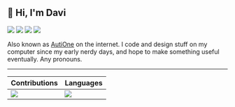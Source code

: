 ## 👋 Hi, I'm Davi
<a href="https://discord.com/users/226484318959173632" target="_blank"><img src="https://img.shields.io/static/v1?label=Discord&message=AutiOne%234827&color=5865f2&style=for-the-badge&logo=discord&logoColor=white" /></a>
<a href="https://matrix.to/#/@autione:envs.net" target="_blank"><img src="https://img.shields.io/static/v1?label=Matrix&message=%40autione%3Aenvs.net&color=000000&style=for-the-badge&logo=matrix&logoColor=white" /></a>
<a href="https://matrix.to/#/@autione:vern.cc" target="_blank"><img src="https://img.shields.io/static/v1?label=Matrix&message=%40autione%3Avern.cc&color=000000&style=for-the-badge&logo=matrix&logoColor=white" /></a>
<a href="https://twitter.com/AutiOne_" target="_blank"><img src="https://img.shields.io/static/v1?label=Twitter&message=%40AutiOne_&color=1da1f2&style=for-the-badge&logo=twitter&logoColor=white" /></a>

Also known as [AutiOne](https://auti.one) on the internet. I code and design stuff on my computer since my early nerdy days, and hope to make something useful eventually. Any pronouns.

---

<table>
  <thead>
    <th>Contributions</th>
    <th>Languages</th>
  </thead>
  <tbody>
    <td>
      <picture>
        <source 
          srcset="https://github-readme-stats.vercel.app/api?username=autione&count_private=true&show_icons=true&theme=dark"
          media="(prefers-color-scheme: dark)"
        />
        <source
          srcset="https://github-readme-stats.vercel.app/api?username=autione&count_private=true&show_icons=true"
          media="(prefers-color-scheme: light), (prefers-color-scheme: no-preference)"
        />
        <img src="https://github-readme-stats.vercel.app/api?username=autione&count_private=true&show_icons=true" />
      </picture>
    </td>
    <td>
      <picture>
        <source 
          srcset="https://github-readme-stats.vercel.app/api/top-langs?username=autione&layout=compact&theme=dark"
          media="(prefers-color-scheme: dark)"
        />
        <source
          srcset="https://github-readme-stats.vercel.app/api/top-langs?username=autione&layout=compact"
          media="(prefers-color-scheme: light), (prefers-color-scheme: no-preference)"
        />
        <img src="https://github-readme-stats.vercel.app/api/top-langs?username=autione&layout=compact" />
      </picture>
    </td>
  </tbody>
</table>
